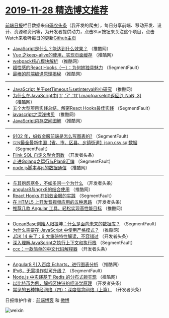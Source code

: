 # [2019-11-28 精选博文推荐](http://hao.caibaojian.com/date/2019/11/28)

[前端日报](http://caibaojian.com/c/news)栏目数据来自[码农头条](http://hao.caibaojian.com/)（我开发的爬虫），每日分享前端、移动开发、设计、资源和资讯等，为开发者提供动力，点击Star按钮来关注这个项目，点击Watch来收听每日的更新[Github主页](https://github.com/kujian/frontendDaily)
* [JavaScript是什么？能达到什么效果？](http://hao.caibaojian.com/132128.html) （推酷网）
* [Vue 之keep-alive的使用，实现页面缓存](http://hao.caibaojian.com/132119.html) （推酷网）
* [webpack核心模块解析](http://hao.caibaojian.com/132122.html) （推酷网）
* [超性感的React Hooks（一）：为何她独具魅力](http://hao.caibaojian.com/132046.html) （SegmentFault）
* [最棒的前端编译原理揭秘](http://hao.caibaojian.com/132114.html) （推酷网）

***
* [JavaScript 关于setTimeout与setInterval的小研究](http://hao.caibaojian.com/132116.html) （推酷网）
* [为什么在JavaScript中[&#039;1&#039;, &#039;7&#039;, &#039;11&#039;].map(parseInt)返回[1, NaN, 3]](http://hao.caibaojian.com/132117.html) （推酷网）
* [五个大型项目实践总结，解密React Hooks最佳实践](http://hao.caibaojian.com/132042.html) （SegmentFault）
* [javascript之深浅拷贝](http://hao.caibaojian.com/132120.html) （推酷网）
* [JavaScript内存空间图解](http://hao.caibaojian.com/132112.html) （推酷网）

***
* [9102 年，蚂蚁金服前端是怎么写图表的?](http://hao.caibaojian.com/132048.html) （SegmentFault）
* [🇨🇳最全最新中国【省、市、区县、乡镇街道】json,csv,sql数据](http://hao.caibaojian.com/132039.html) （SegmentFault）
* [Flink SQL 自定义聚合函数](http://hao.caibaojian.com/132071.html) （开发者头条）
* [走进Golang之运行与Plan9汇编](http://hao.caibaojian.com/132050.html) （SegmentFault）
* [node.js脚本与js的数据通信](http://hao.caibaojian.com/132101.html) （推酷网）

***
* [与其抱怨寒冬，不如多问一个为什么](http://hao.caibaojian.com/132061.html) （开发者头条）
* [angular8与ngrx8的结合使用](http://hao.caibaojian.com/132115.html) （推酷网）
* [React Hooks 在蚂蚁金服的实践](http://hao.caibaojian.com/132040.html) （SegmentFault）
* [在 HTML5 上开发音视频应用的五种思路](http://hao.caibaojian.com/132073.html) （开发者头条）
* [推荐几款 Angular 工具，轻松实现高性能目标](http://hao.caibaojian.com/132130.html) （推酷网）

***
* [OceanBase创始人阳振坤：什么是面向未来的数据库？](http://hao.caibaojian.com/132051.html) （SegmentFault）
* [为什么需要在 JavaScript 中使用严格模式？](http://hao.caibaojian.com/132102.html) （推酷网）
* [JDK 14 来了：9 大重磅特性解读，不容错过](http://hao.caibaojian.com/132062.html) （开发者头条）
* [深入理解JavaScript之执行上下文和执行栈](http://hao.caibaojian.com/132041.html) （SegmentFault）
* [ccc：一款简单的中文代码解释器](http://hao.caibaojian.com/132076.html) （开发者头条）

***
* [Angular8 引入百度 Echarts，进行图表分析](http://hao.caibaojian.com/132132.html) （推酷网）
* [IPv6，无需操作就可升级？](http://hao.caibaojian.com/132052.html) （SegmentFault）
* [Node.js 中实践基于 Redis 的分布式锁实现](http://hao.caibaojian.com/132104.html) （推酷网）
* [以比特币为例，解析区块链的经济学原理](http://hao.caibaojian.com/132063.html) （开发者头条）
* [常见的五种神经网络（四）：深度信念网络（上篇）](http://hao.caibaojian.com/132077.html) （开发者头条）

日报维护作者：[前端博客](http://caibaojian.com/) 和 [微博](http://caibaojian.com/go/weibo)

![weixin](https://user-images.githubusercontent.com/3055447/38468989-651132ac-3b80-11e8-8e6b-15122322a9d7.png)